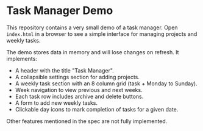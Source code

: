 # Task Manager Demo

This repository contains a very small demo of a task manager. Open `index.html` in a browser to see a simple interface for managing projects and weekly tasks.

The demo stores data in memory and will lose changes on refresh. It implements:

- A header with the title "Task Manager".
- A collapsible settings section for adding projects.
- A weekly task section with an 8 column grid (task + Monday to Sunday).
- Week navigation to view previous and next weeks.
- Each task row includes archive and delete buttons.
- A form to add new weekly tasks.
- Clickable day icons to mark completion of tasks for a given date.

Other features mentioned in the spec are not fully implemented.
